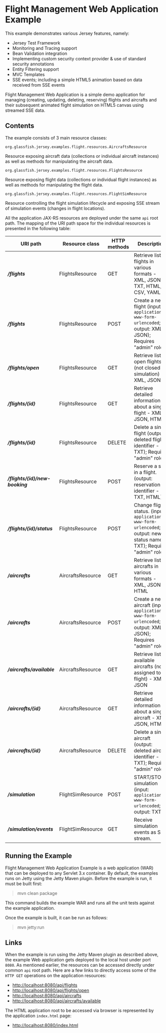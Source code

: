 <!--

    DO NOT ALTER OR REMOVE COPYRIGHT NOTICES OR THIS HEADER.

    Copyright (c) 2015-2017 Oracle and/or its affiliates. All rights reserved.

    The contents of this file are subject to the terms of either the GNU
    General Public License Version 2 only ("GPL") or the Common Development
    and Distribution License("CDDL") (collectively, the "License").  You
    may not use this file except in compliance with the License.  You can
    obtain a copy of the License at
    https://oss.oracle.com/licenses/CDDL+GPL-1.1
    or LICENSE.txt.  See the License for the specific
    language governing permissions and limitations under the License.

    When distributing the software, include this License Header Notice in each
    file and include the License file at LICENSE.txt.

    GPL Classpath Exception:
    Oracle designates this particular file as subject to the "Classpath"
    exception as provided by Oracle in the GPL Version 2 section of the License
    file that accompanied this code.

    Modifications:
    If applicable, add the following below the License Header, with the fields
    enclosed by brackets [] replaced by your own identifying information:
    "Portions Copyright [year] [name of copyright owner]"

    Contributor(s):
    If you wish your version of this file to be governed by only the CDDL or
    only the GPL Version 2, indicate your decision by adding "[Contributor]
    elects to include this software in this distribution under the [CDDL or GPL
    Version 2] license."  If you don't indicate a single choice of license, a
    recipient has the option to distribute your version of this file under
    either the CDDL, the GPL Version 2 or to extend the choice of license to
    its licensees as provided above.  However, if you add GPL Version 2 code
    and therefore, elected the GPL Version 2 license, then the option applies
    only if the new code is made subject to such option by the copyright
    holder.

-->

Flight Management Web Application Example
=========================================

This example demonstrates various Jersey features, namely:

-   Jersey Test Framework
-   Monitoring and Tracing support
-   Bean Validation integration
-   Implementing custom security context provider & use of standard security annotations
-   Entity Filtering support
-   MVC Templates
-   SSE events; including a simple HTML5 animation based on data received from SSE events

Flight Management Web Application is a simple demo application for
managing (creating, updating, deleting, reserving) flights and aircrafts
and their subsequent animated flight simulation on HTML5 canvas using
streamed SSE data.

Contents
--------

The example consists of 3 main resource classes:

`org.glassfish.jersey.examples.flight.resources.AircraftsResource`

Resource exposing aircraft data (collections or individual
aircraft instances) as well as methods for manipulating the
aircraft data.

`org.glassfish.jersey.examples.flight.resources.FlightsResource`

Resource exposing flight data (collections or individual
flight instances) as well as methods for manipulating the
flight data.

`org.glassfish.jersey.examples.flight.resources.FlightSimResource`

Resource controlling the flight simulation lifecycle and exposing
SSE stream of simulation events (changes in flight locations).

All the application JAX-RS resources are deployed under the same `api`
root path. The mapping of the URI path space for the individual
resources is presented in the following table:

URI path                           | Resource class      | HTTP methods | Description
---------------------------------- | ------------------- | ------------ | ---------------------------------------------------------------------------------------------------------------------------
**_/flights_**                     | FlightsResource     | GET          | Retrieve list of flights in various formats - XML, JSON, TXT, HTML, CSV, YAML
**_/flights_**                     | FlightsResource     | POST         | Create a new flight (input: `application/x-www-form-urlencoded`; output: XML, JSON); Requires "admin" role.
**_/flights/open_**                | FlightsResource     | GET          | Retrieve list of open flights (not closed for simulation) - XML, JSON
**_/flights/{id}_**                | FlightsResource     | GET          | Retrieve detailed information about a single flight - XML, JSON, HTML
**_/flights/{id}_**                | FlightsResource     | DELETE       | Delete a single flight (output: deleted flight identifier - TXT); Requires "admin" role.
**_/flights/{id}/new-booking_**    | FlightsResource     | POST         | Reserve a seat in a flight. (output: reservation identifier - TXT, HTML)
**_/flights/{id}/status_**         | FlightsResource     | POST         | Change flight status. (input: `application/x-www-form-urlencoded`; output: new status name - TXT); Requires "admin" role.
**_/aircrafts_**                   | AircraftsResource   | GET          | Retrieve list of aircrafts in various formats - XML, JSON, HTML
**_/aircrafts_**                   | AircraftsResource   | POST         | Create a new aircraft (input: `application/x-www-form-urlencoded`; output: XML, JSON); Requires "admin" role.
**_/aircrafts/available_**         | AircraftsResource   | GET          | Retrieve list of available aircrafts (not assigned to a flight) - XML, JSON
**_/aircrafts/{id}_**              | AircraftsResource   | GET          | Retrieve detailed information about a single aircraft - XML, JSON, HTML
**_/aircrafts/{id}_**              | AircraftsResource   | DELETE       | Delete a single aircraft (output: deleted aircraft identifier - TXT); Requires "admin" role.
**_/simulation_**                  | FlightSimResource   | POST         | START/STOP simulation (input: `application/x-www-form-urlencoded`; output: TXT)
**_/simulation/events_**           | FlightSimResource   | GET          | Receive simulation events as SSE stream.

Running the Example
-------------------

Flight Management Web Application Example is a web application (WAR)
that can be deployed to any Servlet 3.x container. By default, the
examples runs on Jetty using the Jetty Maven plugin. Before the example
is run, it must be built first:

>    mvn clean package

This command builds the example WAR and runs all the unit tests against
the example application.

Once the example is built, it can be run as follows:

>    mvn jetty:run

Links
-----

When the example is run using the Jetty Maven plugin as described above,
the example Web application gets deployed to the local host under port
`8080`. As mentioned earlier, the resources can be accessed directly
under common `api` root path. Here are a few links to directly access
some of the `HTTP GET` operations on the application resources:

-   <http://localhost:8080/api/flights>
-   <http://localhost:8080/api/flights/open>
-   <http://localhost:8080/api/aircrafts>
-   <http://localhost:8080/api/aircrafts/available>

The HTML application root to be accessed via browser is represented by
the application `index.html` page:

-   <http://localhost:8080/index.html>